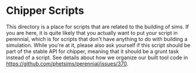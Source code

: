 # Chipper Scripts

This directory is a place for scripts that are related to the building of sims. If you are here, it is quite likely that
you actually want to put your script in perennial, which is for scripts that don't have anything to do with building a
simulation. While you're at it, please also ask yourself if this script should be part of the stable API for chipper,
meaning that it should be a grunt task instead of a script. See details about how we organize our built tool code in
https://github.com/phetsims/perennial/issues/370.